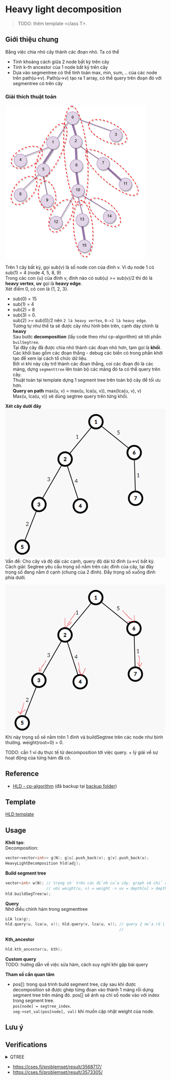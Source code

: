 # Heavy light decomposition

> TODO: thêm template \<class T\>.

## Giới thiệu chung

Bằng việc chia nhỏ cây thành các đoạn nhỏ. Ta có thể

* Tính khoảng cách giữa 2 node bất kỳ trên cây
* Tính k-th ancestor của 1 node bất kỳ trên cây
* Dựa vào segmentree có thể tính toán max, min, sum, .. của các node trên path(u->v). Path(u->v) tạo ra 1 array, có thể query trên đoạn đó với segmentree có trên cây

### Giải thích thuật toán
    
![image for HLD](images/hld.png)  

Trên 1 cây bất kỳ, gọi sub(v) là số node con của đỉnh v. Ví dụ node 1 có sub(1) = 4 (node 4, 5, 8, 9)  
Trong các con {u} của đỉnh v, đỉnh nào có sub(u) >= sub(v)/2 thì đó là **heavy vertex**, **uv** gọi là **heavy edge**.  
Xét điểm 0, có con là {1, 2, 3}. 
* sub(0) = 15
* sub(1) = 4
* sub(2) = 8
* sub(3) = 0.  
sub(2) >= sub(0)/2 nên `2 là heavy vertex`, `0->2 là heavy edge`.  
Tương tự như thế ta sẽ được cây như hình bên trên, cạnh dày chính là **heavy**  
Sau bước **decomposition** (lấy code theo như cp-algorithm) sẽ tới phần `builSegtree`.    
Tại đây cây đã được chia nhỏ thành các đoạn nhỏ hơn, tạm gọi là **khối**. Các khối bao gồm các đoạn thẳng - debug các biến có trong phần khởi tạo để xem lại cách tổ chức dữ liệu.  
Bởi vì khi này cây trở thành các đoạn thẳng, coi các đoạn đó là các mảng, dựng `segmenttree` lên toàn bộ các mảng đó ta có thể query trên cây.  
Thuật toán tại template dựng 1 segment tree trên toàn bộ cây để tối ưu hơn.  
**Query on path**
max(u, v) = max(u, lca(u, v)), max(lca(u, v), v)  
Max(u, lca(u, v)) sẽ dùng segtree query trên từng khối.

**Xét cây dưới đây**  
![images/example-tree.png](images/example-tree.png)  
Vấn đề: Cho cây và độ dài các cạnh, query độ dài từ đỉnh (u->v) bất kỳ.  
Cách giải: Segtree yêu cầu trọng số nằm trên các đỉnh của cây, tại đây trọng số đang nằm ở cạnh (chung của 2 đỉnh). Đẩy trọng số xuống đỉnh phía dưới.

![images/example-tree-weight-down.png](images/example-tree-weight-down.png)  
Khi này trọng số sẽ nằm trên 1 đỉnh và buildSegtree trên các node như bình thường. weight(root=0) = 0.

TODO: cần 1 ví dụ thực tế từ decomposition tới việc query. + lý giải về sự hoạt động của từng hàm đã có.

## Reference
* [HLD - cp-algorithm](https://cp-algorithms.com/graph/hld.html) (đã backup tại [backup folder](/backup/tree/))

## Template
	
[HLD template](https://github.com/conlacda/noteforprofessionals/blob/master/language/C%2B%2B/snippet/hld.sublime-snippet)

## Usage

**Khởi tạo**:  
Decomposition:
```c++
vector<vector<int>> g(N); g[u].push_back(v); g[v].push_back(u);
HeavyLightDecomposition hld(adj);
```
**Build segment tree**
```c++
vector<int> w(N); // trọng số trên các đỉnh của cây. graph sẽ chỉ chứa cạnh và w này sẽ chứa weight.
                  // với weight(u, v) = weight -> uv = depth[u] > depth[v] ? u : v; w[uv] = weight; dùng for cho mọi cạnh là được
hld.buildSegTree(w);
```
**Query**  
Nhớ điều chỉnh hàm trong segmenttree
```c++
LCA lca(g);
hld.query(u, lca(u, v)); hld.query(v, lca(u, v)); // query 2 nửa rồi hợp lại. max(u, v) = max(max(u, lca(u, v)), max(v, lca(u, v)));
                                                  //                          sum(u, v) = sum(sum(u, lca(u, v)), sum(v, lca(u, v)));
```
**Kth_ancestor**
```c++
hld.kth_ancestor(u, kth);
```

**Custom query**  
TODO: hướng dẫn về việc sửa hàm, cách suy nghĩ khi gặp bài query

**Tham số cần quan tâm**
* pos[]: trong quá trình build segment tree, cây sau khi được decomposition sẽ được ghép từng đoạn vào thành 1 mảng rồi dựng segment tree trên mảng đó. pos[] sẽ ánh xạ chỉ số node vào với index trong segment tree.  
  `pos[node] = segtree_index`.  
  `seg->set_val(pos[node], val)` khi muốn cập nhật weight của node.

## Lưu ý

	
## Verifications

<details>
  <summary>QTREE</summary>

```c++
// https://www.spoj.com/status/QTREE,hoanglongvn/
#include<bits/stdc++.h>
 
typedef long long ll;
const ll mod = 1e9 + 7;
#define ld long double
 
using namespace std;
 
<LCA-snippet>
<HLD-snippet>
void solve(){
    int n;
    cin >> n;
    vector<vector<int>> adj(n);
    vector<vector<pair<int,int>>> adj_w(n);
    vector<pair<int,int>> seq;
    for (int i=0;i<n-1;i++){
        int u, v, w;
        cin >> u>>v>>w; u--; v--;
        adj[u].push_back(v); adj[v].push_back(u);
        adj_w[u].push_back({v, w}); adj_w[v].push_back({u, w});
        seq.push_back({u, v});
    }
    LCA lca(adj);
    vector<ll> height = lca.height();
    HeavyLightDecomposition hld(adj);
    vector<int> weight(n, -1);
    for (int i=0;i<adj_w.size();i++){
        for (auto vw: adj_w[i]){
            int v = vw.first, w = vw.second;
            if (height[i] > height[v]) weight[i] = w;
            else weight[v] = w;
        }
    }
    hld.buildSegTree(weight);
    // Query
    while (true){
        string s; 
        cin >> s;
        if (s == "DONE") return;
        int u, v; cin >> u >> v; u--;
        if (s == "QUERY"){
            v--;
            int p = lca.lca(u, v);
            cout << max(hld.query(u, p), hld.query(v, p)) <<'\n';
        }
        else {
            // Update
            int p1 = seq[u].first;
            int p2 = seq[u].second;
            if (height[p1] > height[p2]){
                hld.set_val(p1, v);
            }
            else hld.set_val(p2, v);
        }
    }
}
int main(){
    ios::sync_with_stdio(0);
    cin.tie(0);
    #ifdef DEBUG
        freopen("inp.txt", "r", stdin);
        freopen("out.txt", "w", stdout);
    #endif
    int N;
    cin >> N;
    while (N--) solve();
} 
```
</details>
    
* https://cses.fi/problemset/result/3568717/    
* https://cses.fi/problemset/result/3573305/
